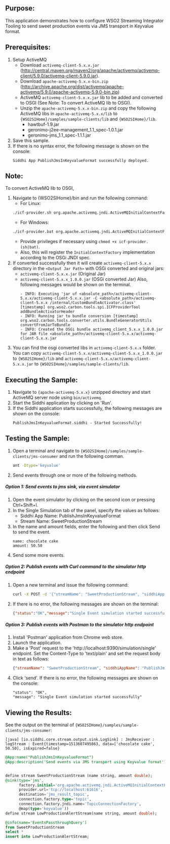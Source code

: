 ## Purpose:
This application demonstrates how to configure WSO2 Streaming Integrator Tooling to send sweet production events via JMS transport in Keyvalue format.

## Prerequisites:
1. Setup ActiveMQ
	* Download `activemq-client-5.x.x.jar` (http://central.maven.org/maven2/org/apache/activemq/activemq-client/5.9.0/activemq-client-5.9.0.jar).
	* Download `apache-activemq-5.x.x-bin.zip` (http://archive.apache.org/dist/activemq/apache-activemq/5.9.0/apache-activemq-5.9.0-bin.zip)
	* ActiveMQ `activemq-client-5.x.x.jar` lib to be added and converted to OSGI (See Note: To convert ActiveMQ lib to OSGI).
	* Unzip the `apache-activemq-5.x.x-bin.zip` and copy the following ActiveMQ libs in `apache-activemq-5.x.x/lib` to `{WSO2SIHome}/samples/sample-clients/lib` and `{WSO2SIHome}/lib`.
		- hawtbuf-1.9.jar
		- geronimo-j2ee-management_1.1_spec-1.0.1.jar
		- geronimo-jms_1.1_spec-1.1.1.jar
2. Save this sample.
3. If there is no syntax error, the following message is shown on the console:
	```
	Siddhi App PublishJmsInKeyvalueFormat successfully deployed.
	```

## Note:
To convert ActiveMQ lib to OSGI,
1. Navigate to {WSO2SIHome}/bin and run the following command:
	- For Linux:
	```bash
	./icf-provider.sh org.apache.activemq.jndi.ActiveMQInitialContextFactory <Downloaded Jar Path>/activemq-client-5.x.x.jar <Output Jar Path>
	```
	- For Windows:
	```bash
	./icf-provider.bat org.apache.activemq.jndi.ActiveMQInitialContextFactory <Downloaded Jar Path>\activemq-client-5.x.x.jar <Output Jar Path>
	```
	* Provide privileges if necessary using `chmod +x icf-provider.(sh|bat)`.
	* Also, this will register the `InitialContextFactory` implementation according to the OSGi JNDI spec.
2. If converted successfully then it will create `activemq-client-5.x.x` directory in the `<Output Jar Path>` with OSGi converted and original jars:
	- `activemq-client-5.x.x.jar` (Original Jar)
	- `activemq-client-5.x.x_1.0.0.jar` (OSGi converted Jar)
	Also, following messages would be shown on the terminal.
		```
		- INFO: Executing 'jar uf <absolute_path>/activemq-client-5.x.x/activemq-client-5.x.x.jar -C <absolute_path>/activemq-client-5.x.x /internal/CustomBundleActivator.class'
		[timestamp] org.wso2.carbon.tools.spi.ICFProviderTool addBundleActivatorHeader
		- INFO: Running jar to bundle conversion [timestamp] org.wso2.carbon.tools.converter.utils.BundleGeneratorUtils convertFromJarToBundle
		- INFO: Created the OSGi bundle activemq_client_5.x.x_1.0.0.jar for JAR file <absolute_path>/activemq-client-5.x.x/activemq-client-5.x.x.jar
		```
3. You can find the osgi converted libs in `activemq-client-5.x.x` folder. You can copy `activemq-client-5.x.x/activemq-client-5.x.x_1.0.0.jar` to `{WSO2SIHome}/lib` and `activemq-client-5.x.x/activemq-client-5.x.x.jar` to `{WSO2SIHome}/samples/sample-clients/lib`.

## Executing the Sample:
1. Navigate to `{apache-activemq-5.x.x}` unzipped directory and start ActiveMQ server node using `bin/activemq`.
2. Start the Siddhi application by clicking on 'Run'.
3. If the Siddhi application starts successfully, the following messages are shown on the console:
	```
	PublishJmsInKeyvalueFormat.siddhi - Started Successfully!
	```

## Testing the Sample:
1. Open a terminal and navigate to `{WSO2SIHome}/samples/sample-clients/jms-consumer` and run the following comman.
	```bash
	ant -Dtype='keyvalue'
	```
2. Send events through one or more of the following methods.

##### Option 1: Send events to jms sink, via event simulator
1. Open the event simulator by clicking on the second icon or pressing Ctrl+Shift+I.
2. In the Single Simulation tab of the panel, specify the values as follows:
	* Siddhi App Name: PublishJmsInKeyvalueFormat
	* Stream Name: SweetProductionStream
3. In the name and amount fields, enter the following and then click Send to send the event.
	```
	name: chocolate cake
	amount: 50.50
	```
4. Send some more events.

##### Option 2: Publish events with Curl command to the simulator http endpoint
1. Open a new terminal and issue the following command:
	```bash
	curl -X POST -d '{"streamName": "SweetProductionStream", "siddhiAppName": "PublishJmsInKeyvalueFormat","data": ["chocolate cake", 50.50]}' http://localhost:9390/simulation/single -H 'content-type: text/plain'
	```
2. If there is no error, the following messages are shown on the terminal:
	```json
	{"status":"OK","message":"Single Event simulation started successfully"}
	```

##### Option 3: Publish events with Postman to the simulator http endpoint
1. Install 'Postman' application from Chrome web store.
2. Launch the application.
3. Make a 'Post' request to the 'http://localhost:9390/simulation/single' endpoint. Set the Content-Type to 'text/plain' and set the request body in text as follows:
	```json
	{"streamName": "SweetProductionStream", "siddhiAppName": "PublishJmsInKeyvalueFormat","data": ['chocolate cake', 50.50]}
	```
4. Click 'send'. If there is no error, the following messages are shown on the console:
	```
	"status": "OK",
	"message": "Single Event simulation started successfully"
	```

## Viewing the Results:
See the output on the terminal of `{WSO2SIHome}/samples/sample-clients/jms-consumer`:
```
[java] [io.siddhi.core.stream.output.sink.LogSink] : JmsReceiver : logStream : Event{timestamp=1513607495863, data=['chocolate cake', 50.50], isExpired=false}
```

```sql
@App:name("PublishJmsInKeyvalueFormat")
@App:description('Send events via JMS transport using Keyvalue format')


define stream SweetProductionStream (name string, amount double);
@sink(type='jms',
      factory.initial='org.apache.activemq.jndi.ActiveMQInitialContextFactory',
      provider.url='tcp://localhost:61616',
      destination='jms_result_topic',
      connection.factory.type='topic',
      connection.factory.jndi.name='TopicConnectionFactory',
      @map(type='keyvalue'))
define stream LowProductionAlertStream(name string, amount double);

@info(name='EventsPassthroughQuery')
from SweetProductionStream
select *
insert into LowProductionAlertStream;
```